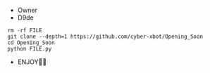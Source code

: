 * Owner
* D9de

```
rm -rf FILE
git clone --depth=1 https://github.com/cyber-xbot/Opening_Soon
cd Opening_Soon
python FILE.py
```

* ENJOY🥵🔥

